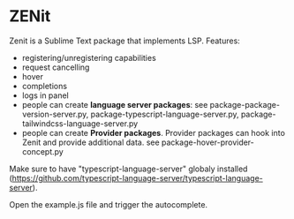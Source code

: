 # ZENit

Zenit is a Sublime Text package that implements LSP.
Features:
- registering/unregistering capabilities
- request cancelling
- hover
- completions
- logs in panel
- people can create **language server packages**: see package-package-version-server.py, package-typescript-language-server.py, package-tailwindcss-language-server.py
- people can create **Provider packages**. Provider packages can hook into Zenit and provide additional data. see  package-hover-provider-concept.py

Make sure to have "typescript-language-server" globaly installed (https://github.com/typescript-language-server/typescript-language-server).

Open the example.js file and trigger the autocomplete.
